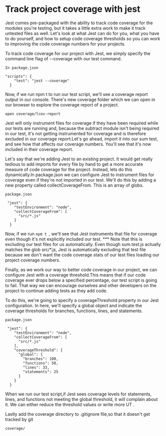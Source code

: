 # Track project coverage with jest

Jest comes pre-packaged with the ability to track code coverage for the modules you're testing, but it takes a little extra work to make 
it track untested files as well. Let's look at what Jest can do for you, what you have to do yourself, and how to setup code 
coverage thresholds so you can work to improving the code coverage numbers for your projects.

To track code coverage for our project with Jest, we simply specify the command line flag of --coverage with our test command.

```
In package.json

"scripts": {
    "test": "jest --coverage"
  }

```
 Now, if we run npm t to run our test script, we'll see a coverage report output in our console. There's new coverage folder which we can open in our browser to explore the coverage report of a project.
 ```
open coverage/lcov-report
 ```
Jest will only instrument files for coverage if they have been required while our tests are running and, because the subtract module isn't being required in our test, it's not getting instrumented for coverage and is therefore excluded in our coverage report.Let's go ahead, import it into our sum test, and see how that affects our coverage numbers. You'll see that it's now included in their coverage report.

Let's say that we're adding Jest to an existing project. It would get really tedious to add imports for every file by hand to get a more accurate measure of code coverage for the project.
Instead, lets do this dynamically.In package.json we can configure Jest to instrument files for coverage even if they're not imported in our test.
We'll do this by adding a new property called collectCoverageFrom. This is an array of globs.

```
package.json

 "jest": {
    "testEnvironment": "node",
    "collectCoverageFrom": [
      "src/*.js"
    ]
  }

```
 Now, if we run ```npm t ```, we'll see that Jest instruments that file for coverage even though it's not
 explicitly included our test. 
 *** Note that this is excluding our test files for us automatically. Even though sum.test.js actually matches the glob src/*.js, 
 Jest is automatically excluding that test file because we don't want the code coverage stats of our test files loading our project coverage numbers.
 
Finally, as we work our way to better code coverage in our project, we can configure Jest with a coverage threshold.This means that if our 
code coverage ever drops below a specified percentage, our test script is going to fail. That way we can encourage ourselves and other developers
on the project to continue adding tests as they add code.

To do this, we're going to specify a coverageThreshold property in our Jest configuration. In here, we'll specify a global object and indicate the coverage thresholds for branches, functions, lines, and statements.

```
package.json

 "jest": {
    "testEnvironment": "node",
    "collectCoverageFrom": [
      "src/*.js"
    ],
    "coverageThreshold": {
      "global": {
        "branches": 100,
        "functions": 50,
        "lines": 33,
        "statements": 25
      }
    }
  }

```
 When we run our test script,if Jest sees coverage levels for statements, lines, and functions not meeting the global threshold, it will complain about it.
 We can either reduce the threshold values or write more UT .
 
 Lastly add the coverage directory to .gitignore file,so that it doesn't get tracked by git
 ```
 coverage/
 ```
